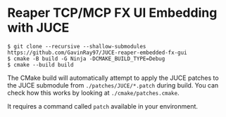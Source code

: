 # Reaper TCP/MCP FX UI Embedding with JUCE

```sh-session
$ git clone --recursive --shallow-submodules https://github.com/GavinRay97/JUCE-reaper-embedded-fx-gui
$ cmake -B build -G Ninja -DCMAKE_BUILD_TYPE=Debug
$ cmake --build build
```

The CMake build will automatically attempt to apply the JUCE patches to the JUCE submodule from `./patches/JUCE/*.patch` during build.
You can check how this works by looking at `./cmake/patches.cmake`.

It requires a command called `patch` available in your environment.